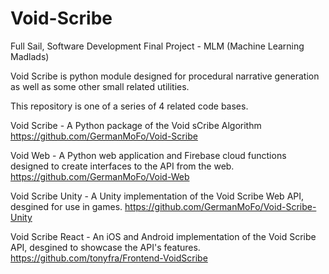 # Void-Scribe
Full Sail, Software Development Final Project - MLM (Machine Learning Madlads)

Void Scribe is python module designed for procedural narrative generation as well as some other small related utilities.

This repository is one of a series of 4 related code bases.

Void Scribe - A Python package of the Void sCribe Algorithm
https://github.com/GermanMoFo/Void-Scribe

Void Web - A Python web application and Firebase cloud functions designed to create interfaces to the API from the web.
https://github.com/GermanMoFo/Void-Web

Void Scribe Unity - A Unity implementation of the Void Scribe Web API, desgined for use in games.
https://github.com/GermanMoFo/Void-Scribe-Unity

Void Scribe React - An iOS and Android implementation of the Void Scribe API, desgined to showcase the API's features.
https://github.com/tonyfra/Frontend-VoidScribe

